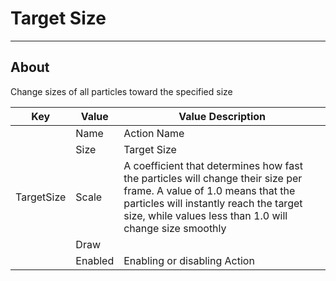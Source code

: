 # Target Size

___

## About

Change sizes of all particles toward the specified size

<table><thead>
  <tr>
    <th>Key</th>
    <th>Value</th>
    <th>Value Description</th>
  </tr></thead>
<tbody>
  <tr>
    <td rowspan="5">TargetSize</td>
    <td>Name</td>
    <td>Action Name</td>
  </tr>
  <tr>
    <td>Size</td>
    <td>Target Size</td>
  </tr>
  <tr>
    <td>Scale</td>
    <td>A coefficient that determines how fast the particles will change their size per frame. A value of 1.0 means that the particles will instantly reach the target size, while values less than 1.0 will change size smoothly</td>
  </tr>
  <tr>
    <td>Draw</td>
    <td></td>
  </tr>
  <tr>
    <td>Enabled</td>
    <td>Enabling or disabling Action</td>
  </tr>
</tbody>
</table>
